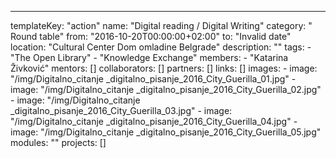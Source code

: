 ---
  templateKey: "action"
  name: "Digital reading / Digital Writing"
  category: " Round table"
  from: "2016-10-20T00:00:00+02:00"
  to: "Invalid date"
  location: "Cultural Center Dom omladine Belgrade"
  description: ""
  tags: 
    - "The Open Library"
    - "Knowledge Exchange"
  members: 
    - "Katarina Živković"
  mentors: []
  collaborators: []
  partners: []
  links: []
  images: 
    - 
      image: "/img/Digitalno_citanje _digitalno_pisanje_2016_City_Guerilla_01.jpg"
    - 
      image: "/img/Digitalno_citanje _digitalno_pisanje_2016_City_Guerilla_02.jpg"
    - 
      image: "/img/Digitalno_citanje _digitalno_pisanje_2016_City_Guerilla_03.jpg"
    - 
      image: "/img/Digitalno_citanje _digitalno_pisanje_2016_City_Guerilla_04.jpg"
    - 
      image: "/img/Digitalno_citanje _digitalno_pisanje_2016_City_Guerilla_05.jpg"
  modules: ""
  projects: []
